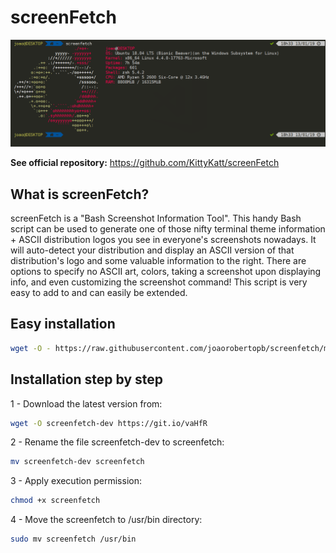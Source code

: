 # screenFetch

<p align="center">
    <img src="https://raw.githubusercontent.com/joaorobertopb/screenfetch/master/img/screenfetch-wsl.png" alt="screenFetch on WSL" >
</p>


**See official repository:** https://github.com/KittyKatt/screenFetch

## What is screenFetch?

screenFetch is a "Bash Screenshot Information Tool". This handy Bash script can be used to generate one of those nifty terminal theme information + ASCII distribution logos you see in everyone's screenshots nowadays. It will auto-detect your distribution and display an ASCII version of that distribution's logo and some valuable information to the right. There are options to specify no ASCII art, colors, taking a screenshot upon displaying info, and even customizing the screenshot command! This script is very easy to add to and can easily be extended.

## Easy installation

```sh
wget -O - https://raw.githubusercontent.com/joaorobertopb/screenfetch/master/install.sh | bash
```

## Installation step by step

1 - Download the latest version from:

```sh
wget -O screenfetch-dev https://git.io/vaHfR
```

2 - Rename the  file screenfetch-dev to screenfetch:

```sh
mv screenfetch-dev screenfetch
```

3 - Apply execution permission:

```sh
chmod +x screenfetch
```

4 - Move the screenfetch to /usr/bin directory:

```sh
sudo mv screenfetch /usr/bin
```